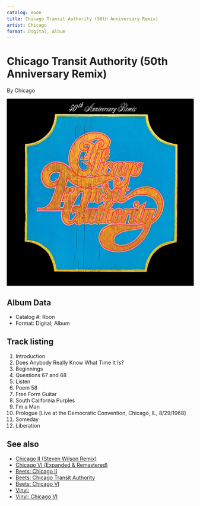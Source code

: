 ```yaml
---
catalog: Roon
title: Chicago Transit Authority (50th Anniversary Remix)
artist: Chicago
format: Digital, Album
---
```


# Chicago Transit Authority (50th Anniversary Remix)

By Chicago

![](../../assets/albumcovers/Chicago-Chicago_Transit_Authority_50th_Anniversary_Remix.png)

## Album Data

- Catalog #: Roon
- Format: Digital, Album


## Track listing


1. Introduction
2. Does Anybody Really Know What Time It Is?
3. Beginnings
4. Questions 67 and 68
5. Listen
6. Poem 58
7. Free Form Guitar
8. South California Purples
9. I'm a Man
10. Prologue [Live at the Democratic Convention, Chicago, IL, 8/29/1968]
11. Someday
12. Liberation


## See also

- [Chicago II (Steven Wilson Remix)](Chicago_II_Steven_Wilson_Remix.md)
- [Chicago VI (Expanded & Remastered)](Chicago_VI_Expanded_and_Remastered.md)
- [Beets: Chicago II](../../Beets/Chicago/Chicago_II.md)
- [Beets: Chicago Transit Authority](../../Beets/Chicago/Chicago_Transit_Authority.md)
- [Beets: Chicago VI](../../Beets/Chicago/Chicago_VI.md)
- [Vinyl: ](../../Vinyl/Chicago/Chicago.md)
- [Vinyl: Chicago VI](../../Vinyl/Chicago/Chicago_VI.md)
